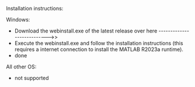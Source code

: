 Installation instructions:

Windows:
- Download the webinstall.exe of the latest release over here --------------------------->>
- Execute the webinstall.exe and follow the installation instructions (this requires a internet connection to install the MATLAB R2023a runtime).
- done

All other OS:
- not supported
